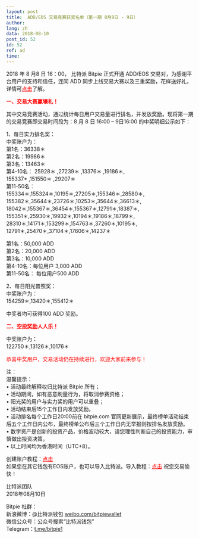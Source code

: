 ```yaml
---
layout: post
title:  ADD/EOS 交易竞赛获奖名单（第一期 8月8日 - 9日）
author: 
lang: zh
data: 2018-08-10
post_id: 52
id: 52
ref: ad
time: 
---
```


2018 年 8 月8 日 16：00， 比特派 Bitpie 正式开通 ADD/EOS 交易对，为感谢平台用户的支持和信任，连同 ADD 同步上线交易大赛以及三重奖励，花样送好礼，详情可<a href="https://bitpie.com/2018-08-06/addeos-trading-competition-note" target="_blank" style="color:red">点击</a>了解。

<strong style="color:red">一、交易大赛赢壕礼！</strong>

其中交易竞赛活动，通过统计每日用户交易量进行排名，并发放奖励。现将第一期的交易竞赛即交易时间段为：8 月 8 日 16:00 – 9日16:00 的中奖明细公示如下：

1、每日实力排名奖：<br/>
中奖账户为：<br/>
第1名：36338＊ <br/>
第2名：19986＊ <br/> 
第3名：13463＊ <br/>
第4-10名：
25928＊ ,27239＊ ,13376＊ ,19186＊,<br/>
155337* ,151550＊ ,29207＊ <br/>
第11-50名：<br/>
155334＊,155324＊,10195＊,27205＊,155346＊,28580＊,<br/>
155382＊,35644＊,23726＊,10253＊,35644＊,36613＊,<br/>
18042＊,155367＊,36454＊,155367＊,12791＊,18387＊,<br/>
155351＊,25930＊,19932＊,10194＊,19186＊,18799＊,<br/>
28310＊,14171＊,153299＊,154763＊,37260＊,10195＊,<br/>
12791＊,25470＊,37104＊,17606＊,14237＊<br/>

第1名：50,000 ADD<br/>
第2名：20,000 ADD<br/>
第3名：10,000 ADD<br/>
第4-10名：每位用户 3,000 ADD<br/>
第11-50名： 每位用户500 ADD<br/>


2、每日阳光普照奖：<br/>
中奖账户为：<br/>
154259＊,13420＊,155412＊ 

中奖者均可获得100 ADD 奖励。

<strong style="color:red">二、空投奖励人人乐！</strong>

中奖账户为：<br/>
122750＊,13126＊,10176＊



<span style="color:red">恭喜中奖用户，交易活动仍在持续进行，欢迎大家前来参与！</span>

注：<br/>
温馨提示：<br/>
• 活动最终解释权归比特派 Bitpie 所有；<br/>
• 活动期间，如有恶意刷量行为，将取消参赛资格；<br/>
• 阳光奖的用户与实力奖的用户可以重叠；<br/>
• 活动结束后15个工作日内发放奖励。<br/>
• 活动排名每个工作日20:00前在 bitpie.com 官网更新展示，最终榜单活动结束后五个工作日内公布，最终榜单公布后三个工作日内无举报则按排名发放奖励。<br/>
• 数字资产是创新的投资产品，价格波动较大，请您理性判断自己的投资能力，审慎做出投资决策。<br/>
• 以上时间均为香港时间（UTC+8）。


创建账户教程：<a href="http://docs.bitpie.com/zh_CN/latest/eosaccount/index.html" target="_blank" style="color:red">点击</a><br/>
如果您在其它钱包有EOS账户，也可以导入比特派。导入教程：<a href="http://docs.bitpie.com/zh_CN/latest/privateKeyImport/index.html" target="_blank" style="color:red">点击</a>
祝您交易愉快！


比特派团队<br/>
2018年08月10日

Bitpie 社群：<br/>
新浪微博：@比特派钱包 <a href="https://weibo.com/bitpiewallet" target="_blank">weibo.com/bitpiewallet</a><br/>
微信公众号：公众号搜索“比特派钱包”<br/>
Telegram：<a href="https://t.me/bitpie1" target="_blank">t.me/bitpie1</a>

